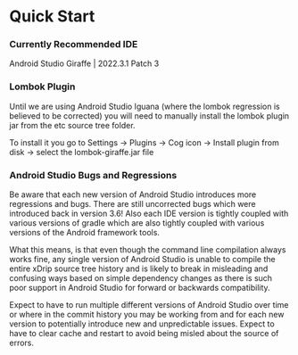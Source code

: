 # Quick Start

### Currently Recommended IDE

Android Studio Giraffe | 2022.3.1 Patch 3


### Lombok Plugin

Until we are using Android Studio Iguana (where the lombok regression is believed to be corrected) you will need to manually install the lombok plugin jar from the etc source tree folder.

To install it you go to Settings -> Plugins -> Cog icon -> Install plugin from disk -> select the lombok-giraffe.jar file

### Android Studio Bugs and Regressions

Be aware that each new version of Android Studio introduces more regressions and bugs. There are still uncorrected bugs which were introduced back in version 3.6! Also each IDE version is tightly coupled with various versions of gradle which are also tightly coupled with various versions of the Android framework tools.

What this means, is that even though the command line compilation always works fine, any single version of Android Studio is unable to compile the entire xDrip source tree history and is likely to break in misleading and confusing ways based on simple dependency changes as there is such poor support in Android Studio for forward or backwards compatibility.

Expect to have to run multiple different versions of Android Studio over time or where in the commit history you may be working from and for each new version to potentially introduce new and unpredictable issues. Expect to have to clear cache and restart to avoid being misled about the source of errors.